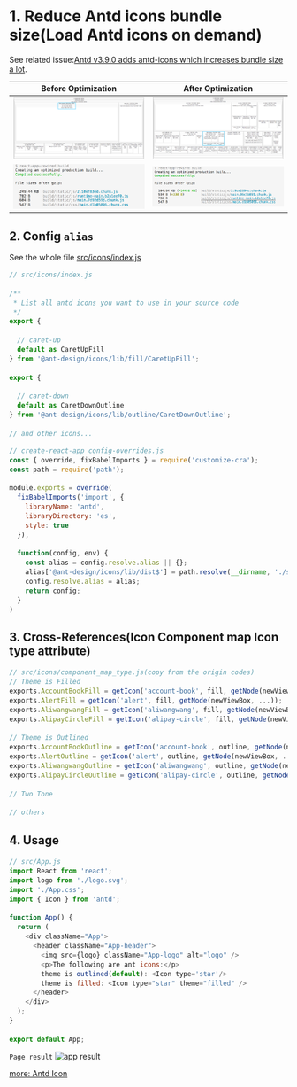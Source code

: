 # 1. Reduce Antd icons bundle size(Load Antd icons on demand)

See related issue:[Antd v3.9.0 adds antd-icons which increases bundle size a lot](https://github.com/ant-design/babel-plugin-import/issues/271).

| Before Optimization| After Optimization|
|:----:|:----:|
|![before](./docs/map-before.png) | ![after](./docs/map-after.png)|
|![before](./docs/build-before.png) | ![after](./docs/build-after.png)|

## 2. Config `alias`

See the whole file [src/icons/index.js](./src/icons/index.js)
```js
// src/icons/index.js

/**
 * List all antd icons you want to use in your source code
 */
export {

  // caret-up
  default as CaretUpFill
} from '@ant-design/icons/lib/fill/CaretUpFill';

export {

  // caret-down
  default as CaretDownOutline
} from '@ant-design/icons/lib/outline/CaretDownOutline';

// and other icons...
```

```js
// create-react-app config-overrides.js
const { override, fixBabelImports } = require('customize-cra');
const path = require('path');

module.exports = override(
  fixBabelImports('import', {
    libraryName: 'antd',
    libraryDirectory: 'es',
    style: true
  }),

  function(config, env) {
    const alias = config.resolve.alias || {};
    alias['@ant-design/icons/lib/dist$'] = path.resolve(__dirname, './src/icons/index.js');
    config.resolve.alias = alias;
    return config;
  }
)
```
## 3. Cross-References(Icon Component map Icon type attribute)
```js
// src/icons/component_map_type.js(copy from the origin codes)
// Theme is Filled
exports.AccountBookFill = getIcon('account-book', fill, getNode(newViewBox, ...));
exports.AlertFill = getIcon('alert', fill, getNode(newViewBox, ...));
exports.AliwangwangFill = getIcon('aliwangwang', fill, getNode(newViewBox, ...));
exports.AlipayCircleFill = getIcon('alipay-circle', fill, getNode(newViewBox, ...));

// Theme is Outlined
exports.AccountBookOutline = getIcon('account-book', outline, getNode(newViewBox, ...));
exports.AlertOutline = getIcon('alert', outline, getNode(newViewBox, ...));
exports.AliwangwangOutline = getIcon('aliwangwang', outline, getNode(newViewBox, ...));
exports.AlipayCircleOutline = getIcon('alipay-circle', outline, getNode(newViewBox, ...));

// Two Tone

// others
```
## 4. Usage
```js
// src/App.js
import React from 'react';
import logo from './logo.svg';
import './App.css';
import { Icon } from 'antd';

function App() {
  return (
    <div className="App">
      <header className="App-header">
        <img src={logo} className="App-logo" alt="logo" />
        <p>The following are ant icons:</p>
        theme is outlined(default): <Icon type='star'/>
        theme is filled: <Icon type="star" theme="filled" />
      </header>
    </div>
  );
}

export default App;
```
```Page result```
![app result](./docs/app.png)

[more: Antd Icon](https://ant.design/components/icon/)


